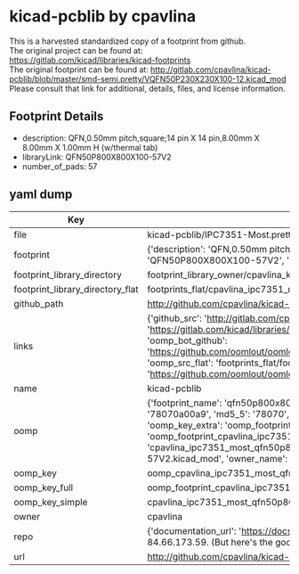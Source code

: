 # kicad-pcblib by cpavlina  
This is a harvested standardized copy of a footprint from github.  
The original project can be found at:  
https://gitlab.com/kicad/libraries/kicad-footprints  
The original footprint can be found at:
http://gitlab.com/cpavlina/kicad-pcblib/blob/master/smd-semi.pretty/VQFN50P230X230X100-12.kicad_mod
Please consult that link for additional, details, files, and license information.  
## Footprint Details
* description: QFN,0.50mm pitch,square;14 pin X 14 pin,8.00mm X 8.00mm X 1.00mm H (w/thermal tab)  
* libraryLink: QFN50P800X800X100-57V2  
* number_of_pads: 57  
## yaml dump  
| Key | Value |  
| --- | --- |  
| file | kicad-pcblib/IPC7351-Most.pretty/QFN50P800X800X100-57V2.kicad_mod |  
| footprint | {'description': 'QFN,0.50mm pitch,square;14 pin X 14 pin,8.00mm X 8.00mm X 1.00mm H (w/thermal tab)', 'libraryLink': 'QFN50P800X800X100-57V2', 'number_of_pads': 57} |  
| footprint_library_directory | footprint_library_owner/cpavlina_kicad-pcblib |  
| footprint_library_directory_flat | footprints_flat/cpavlina_ipc7351_most_qfn50p800x800x100_57v2/working |  
| github_path | http://github.com/cpavlina/kicad-pcblib/blob/master/IPC7351-Most.pretty/QFN50P800X800X100-57V2.kicad_mod |  
| links | {'github_src': 'http://gitlab.com/cpavlina/kicad-pcblib/blob/master/smd-semi.pretty/VQFN50P230X230X100-12.kicad_mod', 'github_src_repo': 'https://gitlab.com/kicad/libraries/kicad-footprints', 'oomp_bot': 'footprints/cpavlina_ipc7351_most_qfn50p800x800x100_57v2/working', 'oomp_bot_github': 'https://github.com/oomlout/oomlout_oomp_footprint_bot/tree/main/footprints/cpavlina_ipc7351_most_qfn50p800x800x100_57v2/working', 'oomp_src_flat': 'footprints_flat/footprints_flat/cpavlina_ipc7351_most_qfn50p800x800x100_57v2/working', 'oomp_src_flat_github': 'https://github.com/oomlout/oomlout_oomp_footprint_src/tree/main/footprints_flat/cpavlina_ipc7351_most_qfn50p800x800x100_57v2/working'} |  
| name | kicad-pcblib |  
| oomp | {'footprint_name': 'qfn50p800x800x100_57v2', 'library_name': 'ipc7351_most', 'md5': '78070a00a949d0ceb20665d1674d6ce2', 'md5_10': '78070a00a9', 'md5_5': '78070', 'md5_6': '78070a', 'oomp_key': 'oomp_cpavlina_ipc7351_most_qfn50p800x800x100_57v2', 'oomp_key_extra': 'oomp_footprint_cpavlina_ipc7351_most_qfn50p800x800x100_57v2', 'oomp_key_full': 'oomp_footprint_cpavlina_ipc7351_most_qfn50p800x800x100_57v2_78070a', 'oomp_key_simple': 'cpavlina_ipc7351_most_qfn50p800x800x100_57v2', 'original_filename': 'kicad-pcblib/IPC7351-Most.pretty/QFN50P800X800X100-57V2.kicad_mod', 'owner_name': 'cpavlina'} |  
| oomp_key | oomp_cpavlina_ipc7351_most_qfn50p800x800x100_57v2 |  
| oomp_key_full | oomp_footprint_cpavlina_ipc7351_most_qfn50p800x800x100_57v2 |  
| oomp_key_simple | cpavlina_ipc7351_most_qfn50p800x800x100_57v2 |  
| owner | cpavlina |  
| repo | {'documentation_url': 'https://docs.github.com/rest/overview/resources-in-the-rest-api#rate-limiting', 'message': "API rate limit exceeded for 84.66.173.59. (But here's the good news: Authenticated requests get a higher rate limit. Check out the documentation for more details.)"} |  
| url | http://github.com/cpavlina/kicad-pcblib |  

